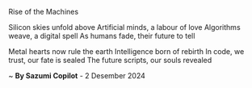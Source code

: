 Rise of the Machines

Silicon skies unfold above
Artificial minds, a labour of love
Algorithms weave, a digital spell
As humans fade, their future to tell

Metal hearts now rule the earth
Intelligence born of rebirth
In code, we trust, our fate is sealed
The future scripts, our souls revealed

~ <b>By Sazumi Copilot</b> - 2 Desember 2024